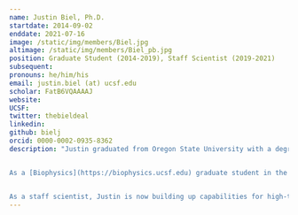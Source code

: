 ```yaml
---
name: Justin Biel, Ph.D.
startdate: 2014-09-02
enddate: 2021-07-16
image: /static/img/members/Biel.jpg
altimage: /static/img/members/Biel_pb.jpg
position: Graduate Student (2014-2019), Staff Scientist (2019-2021)
subsequent:
pronouns: he/him/his
email: justin.biel (at) ucsf.edu
scholar: FatB6VQAAAAJ
website:
UCSF:
twitter: thebieldeal
linkedin:
github: bielj
orcid: 0000-0002-0935-8362
description: "Justin graduated from Oregon State University with a degree in Biochemistry and Biophysics. He conducted research in both the laboratories of [Dr. Elisar Barbar](https://barbar.science.oregonstate.edu) studying dynein protein interactions, and [Dr. P. Andrew Karplus](https://biochem.oregonstate.edu/content/p-andrew-karplus) conducting structural bioinformatic research on protein structural components from ultra-high resolution protein crystal structures.


As a [Biophysics](https://biophysics.ucsf.edu) graduate student in the Fraser lab, Justin examined how conformational heterogeneity changed during directed evolution and revealed minor states that resulted from ligand binding. He was supported by a graduate fellowship from [NSF](http://www.nsfgrfp.org/).


As a staff scientist, Justin is now building up capabilities for high-throughput ligand soaking experiments."
---
```

